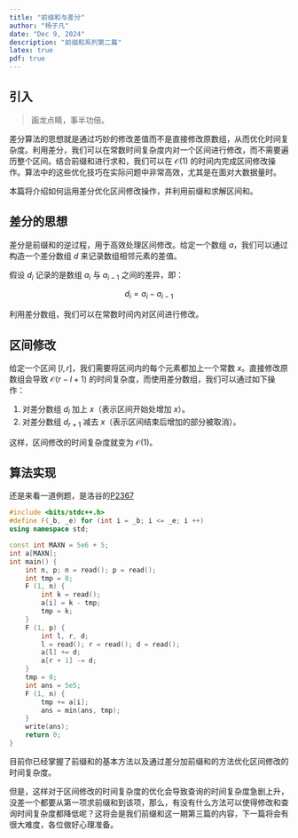 ```yaml
---
title: "前缀和与差分"
author: "杨子凡"
date: "Dec 9, 2024"
description: "前缀和系列第二篇"
latex: true
pdf: true
---
```


## 引入

> 画龙点睛，事半功倍。

差分算法的思想就是通过巧妙的修改差值而不是直接修改原数组，从而优化时间复杂度。利用差分，我们可以在常数时间复杂度内对一个区间进行修改，而不需要遍历整个区间。结合前缀和进行求和，我们可以在 $\mathcal{O}(1)$ 的时间内完成区间修改操作。算法中的这些优化技巧在实际问题中非常高效，尤其是在面对大数据量时。

本篇将介绍如何运用差分优化区间修改操作，并利用前缀和求解区间和。

## 差分的思想

差分是前缀和的逆过程，用于高效处理区间修改。给定一个数组 $a$，我们可以通过构造一个差分数组 $d$ 来记录数组相邻元素的差值。

假设 $d_i$ 记录的是数组 $a_i$ 与 $a_{i-1}$ 之间的差异，即：

$$d_i=a_i-a_{i-1}$$

利用差分数组，我们可以在常数时间内对区间进行修改。

## 区间修改

给定一个区间 $[l, r]$，我们需要将区间内的每个元素都加上一个常数 $x$。直接修改原数组会导致 $\mathcal{O}(r-l+1)$ 的时间复杂度，而使用差分数组，我们可以通过如下操作：

1. 对差分数组 $d_l$ 加上 $x$（表示区间开始处增加 $x$）。
2. 对差分数组 $d_{r+1}$ 减去 $x$（表示区间结束后增加的部分被取消）。

这样，区间修改的时间复杂度就变为 $\mathcal{O}(1)$。

## 算法实现

还是来看一道例题，是洛谷的[P2367](https://www.luogu.com.cn/problem/P2367)

```cpp
#include <bits/stdc++.h>
#define F(_b, _e) for (int i = _b; i <= _e; i ++)
using namespace std;

const int MAXN = 5e6 + 5;
int a[MAXN];
int main() {
	int n, p; n = read(); p = read();
	int tmp = 0;
	F (1, n) {
		int k = read();
		a[i] = k - tmp;
		tmp = k;
	}
	F (1, p) {
		int l, r, d;
		l = read(); r = read(); d = read();
		a[l] += d;
		a[r + 1] -= d;
	}
	tmp = 0;
	int ans = 5e5;
	F (1, n) {
		tmp += a[i];
		ans = min(ans, tmp);
	}
	write(ans);
	return 0;
}
```

目前你已经掌握了前缀和的基本方法以及通过差分加前缀和的方法优化区间修改的时间复杂度。

但是，这样对于区间修改的时间复杂度的优化会导致查询的时间复杂度急剧上升，没差一个都要从第一项求前缀和到该项，那么，有没有什么方法可以使得修改和查询时间复杂度都降低呢？这将会是我们前缀和这一期第三篇的内容，下一篇将会有很大难度，各位做好心理准备。
